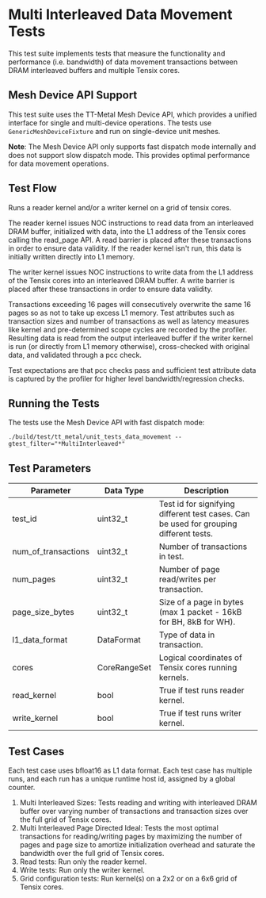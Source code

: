 # Multi Interleaved Data Movement Tests

This test suite implements tests that measure the functionality and performance (i.e. bandwidth) of data movement transactions between DRAM interleaved buffers and multiple Tensix cores.

## Mesh Device API Support
This test suite uses the TT-Metal Mesh Device API, which provides a unified interface for single and multi-device operations. The tests use `GenericMeshDeviceFixture` and run on single-device unit meshes.

**Note**: The Mesh Device API only supports fast dispatch mode internally and does not support slow dispatch mode. This provides optimal performance for data movement operations.

## Test Flow
Runs a reader kernel and/or a writer kernel on a grid of tensix cores.

The reader kernel issues NOC instructions to read data from an interleaved DRAM buffer, initialized with data, into the L1 address of the Tensix cores calling the read_page API. A read barrier is placed after these transactions in order to ensure data validity. If the reader kernel isn't run, this data is initially written directly into L1 memory.

The writer kernel issues NOC instructions to write data from the L1 address of the Tensix cores into an interleaved DRAM buffer. A write barrier is placed after these transactions in order to ensure data validity.

Transactions exceeding 16 pages will consecutively overwrite the same 16 pages so as not to take up excess L1 memory. Test attributes such as transaction sizes and number of transactions as well as latency measures like kernel and pre-determined scope cycles are recorded by the profiler. Resulting data is read from the output interleaved buffer if the writer kernel is run (or directly from L1 memory otherwise), cross-checked with original data, and validated through a pcc check.

Test expectations are that pcc checks pass and sufficient test attribute data is captured by the profiler for higher level bandwidth/regression checks.

## Running the Tests
The tests use the Mesh Device API with fast dispatch mode:
```
./build/test/tt_metal/unit_tests_data_movement --gtest_filter="*MultiInterleaved*"
```

## Test Parameters
| Parameter                 | Data Type             | Description |
| ------------------------- | --------------------- | ----------- |
| test_id                   | uint32_t              | Test id for signifying different test cases. Can be used for grouping different tests. |
| num_of_transactions       | uint32_t              | Number of transactions in test. |
| num_pages                 | uint32_t              | Number of page read/writes per transaction. |
| page_size_bytes           | uint32_t              | Size of a page in bytes (max 1 packet - 16kB for BH, 8kB for WH). |
| l1_data_format            | DataFormat            | Type of data in transaction. |
| cores                     | CoreRangeSet          | Logical coordinates of Tensix cores running kernels. |
| read_kernel               | bool                  | True if test runs reader kernel. |
| write_kernel              | bool                  | True if test runs writer kernel. |

## Test Cases
Each test case uses bfloat16 as L1 data format.
Each test case has multiple runs, and each run has a unique runtime host id, assigned by a global counter.

1. Multi Interleaved Sizes: Tests reading and writing with interleaved DRAM buffer over varying number of transactions and transaction sizes over the full grid of Tensix cores.
2. Multi Interleaved Page Directed Ideal: Tests the most optimal transactions for reading/writing pages by maximizing the number of pages and page size to amortize initialization overhead and saturate the bandwidth over the full grid of Tensix cores.
3. Read tests: Run only the reader kernel.
4. Write tests: Run only the writer kernel.
5. Grid configuration tests: Run kernel(s) on a 2x2 or on a 6x6 grid of Tensix cores.
